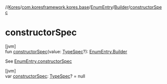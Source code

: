 //[Kores](../../../../index.md)/[com.koresframework.kores.base](../../index.md)/[EnumEntry](../index.md)/[Builder](index.md)/[constructorSpec](constructor-spec.md)

# constructorSpec

[jvm]\
fun [constructorSpec](constructor-spec.md)(value: [TypeSpec](../../-type-spec/index.md)?): [EnumEntry.Builder](index.md)

See [EnumEntry.constructorSpec](../constructor-spec.md)

[jvm]\
var [constructorSpec](constructor-spec.md): [TypeSpec](../../-type-spec/index.md)? = null
